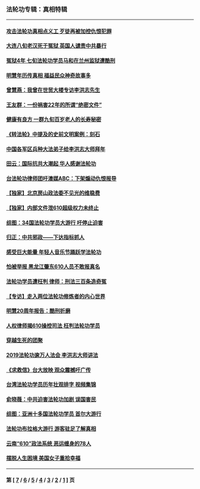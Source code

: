 ### 法轮功专辑：真相特辑
---
#### [攻击法轮功真相点义工 歹徒再被加控仇恨犯罪](../../pages/nf4389/n13601019.md?06280430) 
#### [大连八旬老汉死于冤狱 英国人谴责中共暴行](../../pages/nf4389/n13480118.md?06280430) 
#### [冤狱4年 七旬法轮功学员马和在兰州监狱遭酷刑](../../pages/nf4389/n13304688.md?06280430) 
#### [明慧年历传真相 福益民众神奇故事多](../../pages/nf4389/n13294545.md?06280430) 
#### [曾慧燕：我曾在世贸大楼专访李洪志先生](../../pages/nf4389/n12898729.md?06280430) 
#### [王友群：一份祸害22年的所谓“绝密文件”](../../pages/nf4389/n12871750.md?06280430) 
#### [健康有良方 一群九旬百岁老人的长寿秘密](../../pages/nf4389/n12847475.md?06280430) 
#### [《转法轮》中提及的史前文明案例：刻石](../../pages/nf4389/n12758577.md?06280430) 
#### [中国各军区兵种大法弟子给李洪志大师拜年](../../pages/nf4389/n12750047.md?06280430) 
#### [田云：国际抗共大潮起 华人感谢法轮功](../../pages/nf4389/n12357708.md?06280430) 
#### [台法轮功律师团吁澳媒ABC：下架煽动仇恨报导](../../pages/nf4389/n12279917.md?06280430) 
#### [【独家】北京房山政法委不见光的维稳费](../../pages/nf4389/n12031979.md?06280430) 
#### [【独家】内部文件泄610超级权力未终止](../../pages/nf4389/n12023895.md?06280430) 
#### [组图：34国法轮功学员大游行 吁停止迫害](../../pages/nf4389/n11492658.md?06280430) 
#### [归正：中共邪政——下达指标抓人](../../pages/nf4389/n11474770.md?06280430) 
#### [感受巨大能量 年轻人音乐节踊跃学法轮功](../../pages/nf4389/n11441981.md?06280430) 
#### [怕被举报 黑龙江肇东610人员不敢报真名](../../pages/nf4389/n11436499.md?06280430) 
#### [法轮功学员遭枉判 律师：刑法三百条造奇冤](../../pages/nf4389/n11433943.md?06280430) 
#### [【专访】走入两位法轮功修炼者的内心世界](../../pages/nf4389/n11415623.md?06280430) 
#### [明慧20周年报告：酷刑折磨](../../pages/nf4389/n11387954.md?06280430) 
#### [人权律师揭610操控司法 枉判法轮功学员](../../pages/nf4389/n11313370.md?06280430) 
#### [穿越生死的团聚](../../pages/nf4389/n11258922.md?06280430) 
#### [2019法轮功逾万人法会 李洪志大师讲法](../../pages/nf4389/n11265303.md?06280430) 
#### [《求救信》台大放映 观众震撼吁广传](../../pages/nf4389/n10922251.md?06280430) 
#### [台湾法轮功学员历年壮观排字 视频集锦](../../pages/nf4389/n10878789.md?06280430) 
#### [俞晓薇：中共迫害法轮功加剧 误国害民](../../pages/nf4389/n10859260.md?06280430) 
#### [组图：亚洲十多国法轮功学员 首尔大游行](../../pages/nf4389/n10781149.md?06280430) 
#### [法轮功布拉格大游行 游客驻足了解真相](../../pages/nf4389/n10749360.md?06280430) 
#### [云南“610”政法系统 恶运缠身的78人](../../pages/nf4389/n10747534.md?06280430) 
#### [摆脱人生困境 美国女子重拾幸福](../../pages/nf4389/n10688678.md?06280430) 

---
#### 第 [ [7](./7.md?06280430) / [6](./6.md?06280430) / [5](./5.md?06280430) / [4](./4.md?06280430) / [3](./3.md?06280430) / [2](./2.md?06280430) / [1](./1.md?06280430) ] 页
